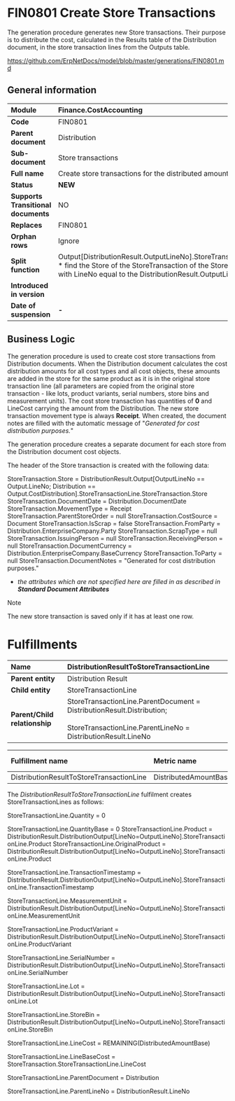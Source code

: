 # FIN0801 Create Store Transactions
The generation procedure generates new Store transactions. Their purpose is to distribute the cost, calculated in the Results table of the Distribution document, in the store transaction lines from the Outputs table. 

https://github.com/ErpNetDocs/model/blob/master/generations/FIN0801.md
## General information
|**Module**|Finance.CostAccounting
|:----|:-----
|**Code**|FIN0801
|**Parent document**|Distribution
|**Sub-document**|Store transactions
|**Full name**|Create store transactions for the distributed amounts
|**Status**|**NEW**
|**Supports Transitional documents**|NO
|**Replaces**|FIN0801
|**Orphan rows**|Ignore<br>
|**Split function**|Output[DistributionResult.OutputLineNo].StoreTransactionLine.StoreTransaction.Store<br> * find the Store of the StoreTransaction of the StoreTransactionLine of the Output with LineNo equal to the DistributionResult.OutputLineNo
|**Introduced in version**|
|**Date of suspension**|**-**
 
## Business Logic
The generation procedure is used to create cost store transactions from Distribution documents. When the Distribution document calculates the cost distribution amounts for all cost types and all cost objects, these amounts are added in the store for the same product as it is in the original store transaction line (all parameters are copied from the original store transaction - like lots, product variants, serial numbers, store bins and measurement units). The cost store transaction has quantities of **0** and LineCost carrying the amount from the Distribution. The new store transaction movement type is always **Receipt**. When created, the document notes are filled with the automatic message of "*Generated for cost distribution purposes.*"

The generation procedure creates a separate document for each store from the Distribution document cost objects. 

The header of the Store transaction is created with the following data:

StoreTransaction.Store = DistributionResult.Output[OutputLineNo == Output.LineNo; Distribution == Output.CostDistribution].StoreTransactionLine.StoreTransaction.Store
StoreTransaction.DocumentDate = Distribution.DocumentDate
StoreTransaction.MovementType = Receipt 
StoreTransaction.ParentStoreOrder = null 
StoreTransaction.CostSource = Document
StoreTransaction.IsScrap = false
StoreTransaction.FromParty = Distribution.EnterpriseCompany.Party
StoreTransaction.ScrapType = null
StoreTransaction.IssuingPerson = null
StoreTransaction.ReceivingPerson = null
StoreTransaction.DocumentCurrency = Distribution.EnterpriseCompany.BaseCurrency
StoreTransaction.ToParty = null
StoreTransaction.DocumentNotes = "Generated for cost distribution purposes."

* *the attributes which are not specified here are filled in as described in* ***Standard Document Attributes***

> [!NOTE]
> The new store transaction is saved only if it has at least one row.
 
# Fulfillments

|**Name**|DistributionResultToStoreTransactionLine
|:----|:----
|**Parent entity**|Distribution Result
|**Child entity**|StoreTransactionLine
|**Parent/Child relationship**|StoreTransactionLine.ParentDocument = DistributionResult.Distribution;<br><br>StoreTransactionLine.ParentLineNo = DistributionResult.LineNo
 
|Fulfillment name|Metric name|Measurement unit|Parent value|Child value|New record
|:----|:----|:-----|:----|:----|:----
| DistributionResultToStoreTransactionLine| DistributedAmountBase|Distribution.EnterpriseCompany.BaseCurrency| DistributionResult.DistributedAmountBase| StoreTransactionLine.LineCost| YES

The *DistributionResultToStoreTransactionLine* fulfilment creates StoreTransactionLines as follows:

StoreTransactionLine.Quantity = 0

StoreTransactionLine.QuantityBase = 0
StoreTransactionLine.Product = DistributionResult.DistributionOutput[LineNo=OutputLineNo].StoreTransactionLine.Product
StoreTransactionLine.OriginalProduct = DistributionResult.DistributionOutput[LineNo=OutputLineNo].StoreTransactionLine.Product

StoreTransactionLine.TransactionTimestamp = DistributionResult.DistributionOutput[LineNo=OutputLineNo].StoreTransactionLine.TransactionTimestamp

StoreTransactionLine.MeasurementUnit = DistributionResult.DistributionOutput[LineNo=OutputLineNo].StoreTransactionLine.MeasurementUnit

StoreTransactionLine.ProductVariant = DistributionResult.DistributionOutput[LineNo=OutputLineNo].StoreTransactionLine.ProductVariant

StoreTransactionLine.SerialNumber = DistributionResult.DistributionOutput[LineNo=OutputLineNo].StoreTransactionLine.SerialNumber

StoreTransactionLine.Lot = DistributionResult.DistributionOutput[LineNo=OutputLineNo].StoreTransactionLine.Lot

StoreTransactionLine.StoreBin = DistributionResult.DistributionOutput[LineNo=OutputLineNo].StoreTransactionLine.StoreBin

StoreTransactionLine.LineCost = REMAINING(DistributedAmountBase)

StoreTransactionLine.LineBaseCost = StoreTransaction.StoreTransactionLine.LineCost

StoreTransactionLine.ParentDocument = Distribution

StoreTransactionLine.ParentLineNo = DistributionResult.LineNo
 
 

